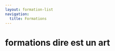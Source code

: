 ```yaml
---
layout: formation-list
navigation:
  title: Formations
---
```


# formations dire est un art

